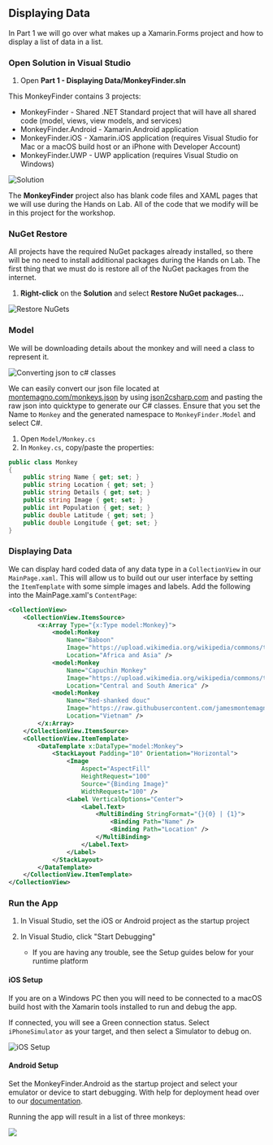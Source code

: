 
## Displaying Data

In Part 1 we will go over what makes up a Xamarin.Forms project and how to display a list of data in a list.

### Open Solution in Visual Studio

1. Open **Part 1 - Displaying Data/MonkeyFinder.sln**

This MonkeyFinder contains 3 projects:

* MonkeyFinder  - Shared .NET Standard project that will have all shared code (model, views, view models, and services)
* MonkeyFinder.Android - Xamarin.Android application
* MonkeyFinder.iOS - Xamarin.iOS application (requires Visual Studio for Mac or a macOS build host or an iPhone with Developer Account)
* MonkeyFinder.UWP - UWP application (requires Visual Studio on Windows)

![Solution](../Art/Solution.PNG)

The **MonkeyFinder** project also has blank code files and XAML pages that we will use during the Hands on Lab. All of the code that we modify will be in this project for the workshop.

### NuGet Restore

All projects have the required NuGet packages already installed, so there will be no need to install additional packages during the Hands on Lab. The first thing that we must do is restore all of the NuGet packages from the internet.

1. **Right-click** on the **Solution** and select **Restore NuGet packages...**

![Restore NuGets](../Art/RestoreNuGets.PNG)

### Model

We will be downloading details about the monkey and will need a class to represent it.

![Converting json to c# classes](../Art/Convert.PNG)

We can easily convert our json file located at [montemagno.com/monkeys.json](https://montemagno.com/monkeys.json) by using [json2csharp.com](https://json2csharp.com) and pasting the raw json into quicktype to generate our C# classes. Ensure that you set the Name to `Monkey` and the generated namespace to `MonkeyFinder.Model` and select C#. 

1. Open `Model/Monkey.cs`
2. In `Monkey.cs`, copy/paste the properties:

```csharp
public class Monkey
{        
    public string Name { get; set; } 
    public string Location { get; set; } 
    public string Details { get; set; } 
    public string Image { get; set; } 
    public int Population { get; set; } 
    public double Latitude { get; set; } 
    public double Longitude { get; set; } 
}
```

### Displaying Data

We can display hard coded data of any data type in a `CollectionView` in our `MainPage.xaml`. This will allow us to build out our user interface by setting the `ItemTemplate` with some simple images and labels. Add the following into the MainPage.xaml's `ContentPage`:

```xml
<CollectionView>
    <CollectionView.ItemsSource>
        <x:Array Type="{x:Type model:Monkey}">
            <model:Monkey
                Name="Baboon"
                Image="https://upload.wikimedia.org/wikipedia/commons/thumb/9/96/Portrait_Of_A_Baboon.jpg/314px-Portrait_Of_A_Baboon.jpg"
                Location="Africa and Asia" />
            <model:Monkey
                Name="Capuchin Monkey"
                Image="https://upload.wikimedia.org/wikipedia/commons/thumb/4/40/Capuchin_Costa_Rica.jpg/200px-Capuchin_Costa_Rica.jpg"
                Location="Central and South America" />
            <model:Monkey
                Name="Red-shanked douc"
                Image="https://raw.githubusercontent.com/jamesmontemagno/app-monkeys/master/douc.jpg"
                Location="Vietnam" />
        </x:Array>
    </CollectionView.ItemsSource>
    <CollectionView.ItemTemplate>
        <DataTemplate x:DataType="model:Monkey">
            <StackLayout Padding="10" Orientation="Horizontal">
                <Image
                    Aspect="AspectFill"
                    HeightRequest="100"
                    Source="{Binding Image}"
                    WidthRequest="100" />
                <Label VerticalOptions="Center">
                    <Label.Text>
                        <MultiBinding StringFormat="{}{0} | {1}">
                            <Binding Path="Name" />
                            <Binding Path="Location" />
                        </MultiBinding>
                    </Label.Text>
                </Label>
            </StackLayout>
        </DataTemplate>
    </CollectionView.ItemTemplate>
</CollectionView>
```



### Run the App

1. In Visual Studio, set the iOS or Android project as the startup project 

2. In Visual Studio, click "Start Debugging"
    - If you are having any trouble, see the Setup guides below for your runtime platform

#### iOS Setup

If you are on a Windows PC then you will need to be connected to a macOS build host with the Xamarin tools installed to run and debug the app.

If connected, you will see a Green connection status. Select `iPhoneSimulator` as your target, and then select a Simulator to debug on.

![iOS Setup](https://content.screencast.com/users/JamesMontemagno/folders/Jing/media/a6b32d62-cd3d-41ea-bd16-1bcc1fbe1f9d/2016-07-11_1445.png)

#### Android Setup

Set the MonkeyFinder.Android as the startup project and select your emulator or device to start debugging. With help for deployment head over to our [documentation](https://docs.microsoft.com/xamarin/android/deploy-test/debugging?WT.mc_id=docs-workshop-jamont).

Running the app will result in a list of three monkeys:

![](../Art/CodedMonkeys.png)

